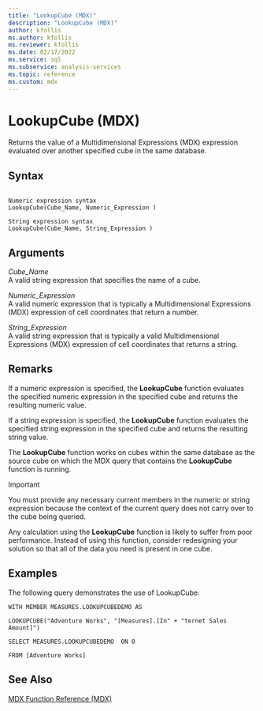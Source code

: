 ```yaml
---
title: "LookupCube (MDX)"
description: "LookupCube (MDX)"
author: kfollis
ms.author: kfollis
ms.reviewer: kfollis
ms.date: 02/17/2022
ms.service: sql
ms.subservice: analysis-services
ms.topic: reference
ms.custom: mdx
---
```

# LookupCube (MDX)


  Returns the value of a Multidimensional Expressions (MDX) expression evaluated over another specified cube in the same database.  
  
## Syntax  
  
```  
  
Numeric expression syntax  
LookupCube(Cube_Name, Numeric_Expression )  
  
String expression syntax  
LookupCube(Cube_Name, String_Expression )  
```  
  
## Arguments  
 *Cube_Name*  
 A valid string expression that specifies the name of a cube.  
  
 *Numeric_Expression*  
 A valid numeric expression that is typically a Multidimensional Expressions (MDX) expression of cell coordinates that return a number.  
  
 *String_Expression*  
 A valid string expression that is typically a valid Multidimensional Expressions (MDX) expression of cell coordinates that returns a string.  
  
## Remarks  
 If a numeric expression is specified, the **LookupCube** function evaluates the specified numeric expression in the specified cube and returns the resulting numeric value.  
  
 If a string expression is specified, the **LookupCube** function evaluates the specified string expression in the specified cube and returns the resulting string value.  
  
 The **LookupCube** function works on cubes within the same database as the source cube on which the MDX query that contains the **LookupCube** function is running.  
  
> [!IMPORTANT]  
>  You must provide any necessary current members in the numeric or string expression because the context of the current query does not carry over to the cube being queried.  
  
 Any calculation using the **LookupCube** function is likely to suffer from poor performance. Instead of using this function, consider redesigning your solution so that all of the data you need is present in one cube.  
  
## Examples  
 The following query demonstrates the use of LookupCube:  
  
 `WITH MEMBER MEASURES.LOOKUPCUBEDEMO AS`  
  
 `LOOKUPCUBE("Adventure Works", "[Measures].[In" + "ternet Sales Amount]")`  
  
 `SELECT MEASURES.LOOKUPCUBEDEMO  ON 0`  
  
 `FROM [Adventure Works]`  
  
## See Also  
 [MDX Function Reference &#40;MDX&#41;](../mdx/mdx-function-reference-mdx.md)  
  
  
